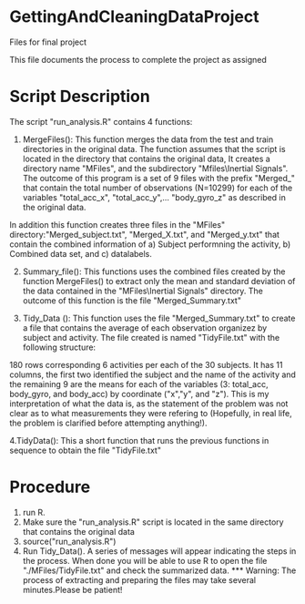 # GettingAndCleaningDataProject
Files for final project

This file documents the process to complete the project as assigned

# Script Description

The script "run_analysis.R" contains 4 functions:

1. MergeFiles(): This function merges the data from the test and train directories in the original data.
The function assumes that the script is located in the directory that contains the original data,
It creates a directory name "MFiles", and the subdirectory "Mfiles\Inertial Signals". The outcome of this
program is a set of 9 files with the prefix "Merged_" that contain the total number of observations (N=10299)
for each of the variables "total_acc_x", "total_acc_y",... "body_gyro_z" as described in the original data.


In addition this function creates three files in the "MFiles" directory:"Merged_subject.txt", "Merged_X.txt", and
"Merged_y.txt" that contain the combined information of a) Subject performning the activity, b) Combined data set, 
and c) datalabels.

2. Summary_file(): This functions uses the combined files created by the function MergeFiles() to extract only
the mean and standard deviation of the data contained in the "MFiles\Inertial Signals" directory. The
outcome of this function is the file "Merged_Summary.txt"

3. Tidy_Data (): This function uses the file "Merged_Summary.txt" to create a file that contains the average of
each observation organizez by subject and activity.  The file created is named "TidyFile.txt" with the following structure:

180 rows corresponding 6 activities per each of the 30 subjects. It has 11 columns, the first two identified the subject and the name of the activity and the remaining 9 are the means for each of the variables (3: total_acc, body_gyro, and body_acc) by coordinate ("x","y", and "z"). This is my interpretation of what the data is, as the statement of the problem was not clear as to what measurements they were refering to (Hopefully, in real life, the problem is clarified before attempting anything!).

4.TidyData(): This a short function that runs the previous functions in sequence to obtain the file "TidyFile.txt"

# Procedure

1. run R.
2. Make sure the "run_analysis.R" script is located in the same directory that contains the original data
3. source("run_analysis.R")
4. Run Tidy_Data(). A series of messages will appear indicating the steps in the process. When done you will be
able to use R to open the file "./MFiles/TidyFile.txt" and check the summarized data.
*** Warning: The process of extracting and preparing the files may take several minutes.Please be patient!

